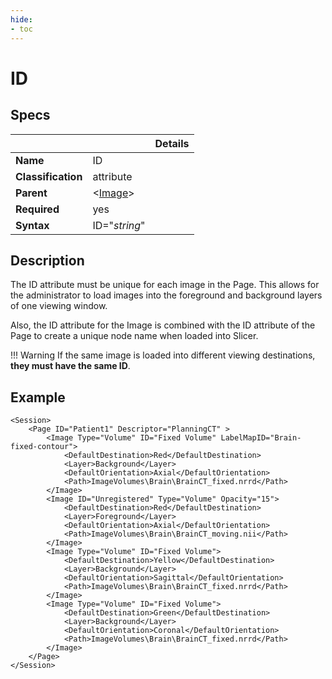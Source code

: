 ```yaml
---
hide:
- toc
---
```

<!-- let javascript handle toc on left sidebar -->
# ID

## Specs

| ||Details|
|---|---|:---:|
| **Name** | ID ||
| **Classification** | attribute ||
| **Parent** | <[Image](index.md)\> ||
| **Required** | yes ||
| **Syntax** | ID="*string*" |  |

## Description

The ID attribute must be unique for each image in the Page.
This allows for the administrator to load images into the foreground and background
layers of one viewing window. 

Also, the ID attribute for the Image is combined with the ID attribute
of the Page to create a unique node name when loaded into Slicer.

!!! Warning
    If the same image is loaded into different viewing destinations, **they must have
    the same ID**. 


## Example
```
<Session>
	<Page ID="Patient1" Descriptor="PlanningCT" >
		<Image Type="Volume" ID="Fixed Volume" LabelMapID="Brain-fixed-contour">
			<DefaultDestination>Red</DefaultDestination>
			<Layer>Background</Layer>
			<DefaultOrientation>Axial</DefaultOrientation>
			<Path>ImageVolumes\Brain\BrainCT_fixed.nrrd</Path>
		</Image>
		<Image ID="Unregistered" Type="Volume" Opacity="15">
			<DefaultDestination>Red</DefaultDestination>
			<Layer>Foreground</Layer>
			<DefaultOrientation>Axial</DefaultOrientation>
			<Path>ImageVolumes\Brain\BrainCT_moving.nii</Path>
		</Image>
		<Image Type="Volume" ID="Fixed Volume">
			<DefaultDestination>Yellow</DefaultDestination>
			<Layer>Background</Layer>
			<DefaultOrientation>Sagittal</DefaultOrientation>
			<Path>ImageVolumes\Brain\BrainCT_fixed.nrrd</Path>
		</Image>
		<Image Type="Volume" ID="Fixed Volume">
			<DefaultDestination>Green</DefaultDestination>
			<Layer>Background</Layer>
			<DefaultOrientation>Coronal</DefaultOrientation>
			<Path>ImageVolumes\Brain\BrainCT_fixed.nrrd</Path>
		</Image>
	</Page>
</Session>
```